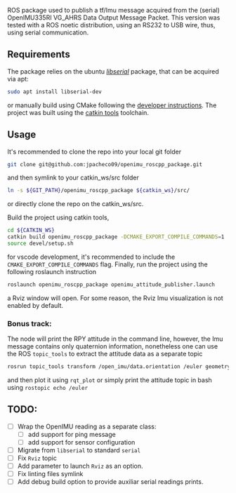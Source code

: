 ROS package used to publish a tf/Imu message acquired from the (serial) OpenIMU335RI VG_AHRS Data Output Message Packet.
This version was tested with a ROS noetic distribution, using an RS232 to USB wire, thus, using serial communication.

## Requirements
The package relies on the ubuntu [_libserial_](https://github.com/crayzeewulf/libserial) package, that can be acquired via apt:
```bash
sudo apt install libserial-dev
```
or manually build using CMake following the [developer instructions](https://github.com/crayzeewulf/libserial?tab=readme-ov-file#building-using-cmake).
The project was built using the [catkin tools](https://catkin-tools.readthedocs.io/en/latest/index.html) toolchain. 

## Usage
It's recommended to clone the repo into your local git folder
```bash
git clone git@github.com:jpacheco09/openimu_roscpp_package.git
```
and then symlink to your catkin_ws/src folder
```bash
ln -s ${GIT_PATH}/openimu_roscpp_package ${catkin_ws}/src/
```
or directly clone the repo on the catkin_ws/src.

Build the project using catkin tools,
```bash
cd ${CATKIN_WS}
catkin build openimu_roscpp_package -DCMAKE_EXPORT_COMPILE_COMMANDS=1
source devel/setup.sh
```
for vscode development, it's recommended to include the `CMAKE_EXPORT_COMPILE_COMMANDS` flag.
Finally, run the project using the following roslaunch instruction
```bash
roslaunch openimu_roscpp_package openimu_attitude_publisher.launch
```
a Rviz window will open. For some reason, the Rviz Imu visualization is not enabled by default. 

### Bonus track:
The node will print the RPY attitude in the command line, however, the Imu message contains only quaternion information, nonetheless one can use the ROS `topic_tools` to extract the attitude data
as a separate topic
```bash
rosrun topic_tools transform /open_imu/data.orientation /euler geometry_msgs/Vector3 'tf.transformations.euler_from_quaternion([m.x, m.y, m.z, m.w])' --import tf
```
and then plot it using `rqt_plot` or simply print the attitude topic in bash using `rostopic echo /euler`

## TODO:
- [ ] Wrap the OpenIMU reading as a separate class:
    - [ ] add support for ping message
    - [ ] add support for sensor configuration 
- [ ] Migrate from `libserial` to standard `serial`
- [ ] Fix `Rviz` topic
- [ ] Add parameter to launch `Rviz` as an option.
- [ ] Fix linting files symlink
- [ ] Add debug build option to provide auxiliar serial readings prints.
